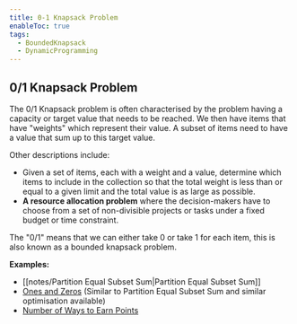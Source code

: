 ```yaml
---
title: 0-1 Knapsack Problem
enableToc: true
tags:
  - BoundedKnapsack
  - DynamicProgramming
---
```

## 0/1 Knapsack Problem
The 0/1 Knapsack problem is often characterised by the problem having a capacity or target value that needs to be reached. We then have items that have "weights" which represent their value. A subset of items need to have a value that sum up to this target value. 

Other descriptions include: 
- Given a set of items, each with a weight and a value, determine which items to include in the collection so that the total weight is less than or equal to a given limit and the total value is as large as possible.
- **A resource allocation problem** where the decision-makers have to choose from a set of non-divisible projects or tasks under a fixed budget or time constraint.

The "0/1" means that we can either take 0 or take 1 for each item, this is also known as a bounded knapsack problem.

**Examples:**
- [[notes/Partition Equal Subset Sum|Partition Equal Subset Sum]]
- [Ones and Zeros](https://leetcode.com/problems/ones-and-zeroes/description/) (Similar to Partition Equal Subset Sum and similar optimisation available)
- [Number of Ways to Earn Points](https://leetcode.com/problems/number-of-ways-to-earn-points/description/)
